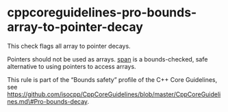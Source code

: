 cppcoreguidelines-pro-bounds-array-to-pointer-decay
===================================================

This check flags all array to pointer decays.

Pointers should not be used as arrays. [span](https://clang.llvm.org/extra/clang-tidy/checks/T) is a bounds-checked,
safe alternative to using pointers to access arrays.

This rule is part of the “Bounds safety” profile of the C++ Core
Guidelines, see
https://github.com/isocpp/CppCoreGuidelines/blob/master/CppCoreGuidelines.md\#Pro-bounds-decay.
